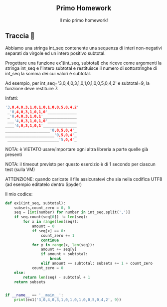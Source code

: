 <p align="center">
  <h2 align="center">Primo Homework</h2>
  <p align="center">Il mio primo homework!</p>
</p>

## Traccia 🐾
Abbiamo una stringa int_seq contenente una sequenza di interi non-negativi
    separati da virgole ed un intero positivo subtotal.

Progettare una funzione ex1(int_seq, subtotal) che
    riceve come argomenti la stringa int_seq e l'intero subtotal e
    restituisce il numero di sottostringhe di int_seq
    la somma dei cui valori è subtotal.

Ad esempio, per int_seq='3,0,4,0,3,1,0,1,0,1,0,0,5,0,4,2' e subtotal=9,
    la funzione deve restituire 7.

Infatti:
```h
'3,0,4,0,3,1,0,1,0,1,0,0,5,0,4,2'
 _'0,4,0,3,1,0,1,0'_____________
 _'0,4,0,3,1,0,1'_______________
 ___'4,0,3,1,0,1,0'_____________
____'4,0,3,1,0,1'_______________
____________________'0,0,5,0,4'_
______________________'0,5,0,4'_
 _______________________'5,0,4'_
```
NOTA: è VIETATO usare/importare ogni altra libreria a parte quelle già presenti

NOTA: il timeout previsto per questo esercizio è di 1 secondo per ciascun test (sulla VM)

ATTENZIONE: quando caricate il file assicuratevi che sia nella codifica UTF8
    (ad esempio editatelo dentro Spyder)

Il mio codice:
```python
def ex1(int_seq, subtotal):
    subsets,count_zero = 0, 0
    seq = [int(number) for number in int_seq.split(',')]
    if seq.count(seq[0]) != len(seq):
        for x in range(len(seq)):
            amount = 0
            if seq[x] == 0:
                count_zero += 1
                continue
            for y in range(x, len(seq)):
                amount += seq[y]
                if amount > subtotal: 
                    break
                elif amount == subtotal: subsets += 1 + count_zero
            count_zero = 0
    else:
        return len(seq) - subtotal + 1
    return subsets


if __name__ == '__main__':
    print(ex1('3,0,4,0,3,1,0,1,0,1,0,0,5,0,4,2', 9))
```